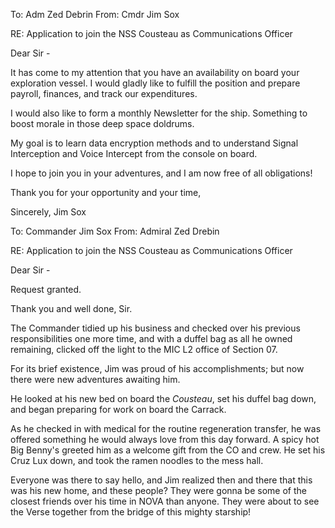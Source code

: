 To: Adm Zed Debrin
From: Cmdr Jim Sox

RE: Application to join the NSS Cousteau as Communications Officer

Dear Sir -

It has come to my attention that you have an availability on board your exploration vessel. I would gladly like to fulfill the position and prepare payroll, finances, and track our expenditures.

I would also like to form a monthly Newsletter for the ship. Something to boost morale in those deep space doldrums.

My goal is to learn data encryption methods and to understand Signal Interception and Voice Intercept from the console on board.

I hope to join you in your adventures, and I am now free of all obligations!

Thank you for your opportunity and your time,

Sincerely,
Jim Sox 


To: Commander Jim Sox
From: Admiral Zed Drebin 

RE: Application to join the NSS Cousteau as Communications Officer

Dear Sir -

Request granted. 

Thank you and well done, Sir.

The Commander tidied up his business and checked over his previous responsibilities one more time, and with a duffel bag as all he owned remaining, clicked off the light to the MIC L2 office of Section 07.

For its brief existence, Jim was proud of his accomplishments; but now there were new adventures awaiting him.

He looked at his new bed on board the *Cousteau*, set his duffel bag down, and began preparing for work on board the Carrack.

As he checked in with medical for the routine regeneration transfer, he was offered something he would always love from this day forward. A spicy hot Big Benny's greeted him as a welcome gift from the CO and crew. He set his Cruz Lux down, and took the ramen noodles to the mess hall.

Everyone was there to say hello, and Jim realized then and there that this was his new home, and these people? They were gonna be some of the closest friends over his time in NOVA than anyone. They were about to see the Verse together from the bridge of this mighty starship!